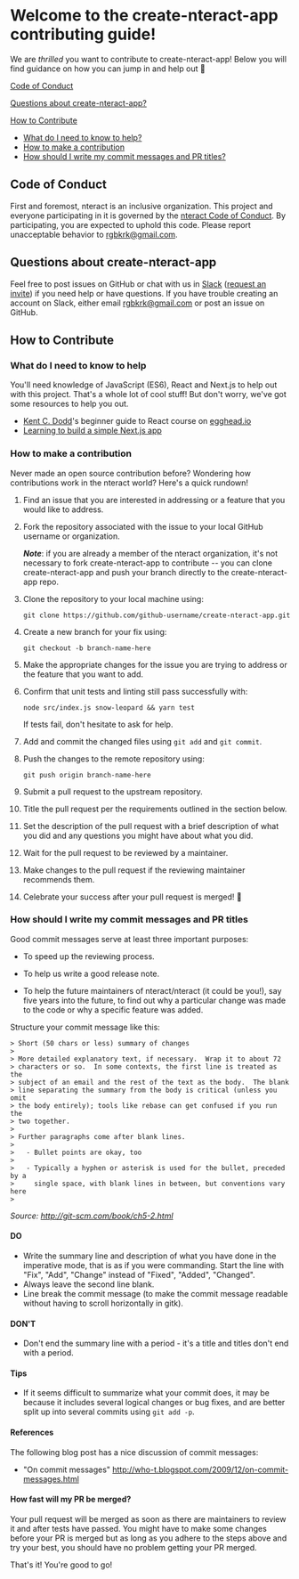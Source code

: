 
# Welcome to the create-nteract-app contributing guide!
We are _thrilled_ you want to contribute to create-nteract-app! Below you will find guidance on how you can jump in and help out :tada:

[Code of Conduct](#code-of-conduct)

[Questions about create-nteract-app?](#questions-about-create-nteract-app)

[How to Contribute](#how-to-contribute)
- [What do I need to know to help?](#what-do-i-need-to-know-to-help)
- [How to make a contribution](#how-to-make-a-contribution)
- [How should I write my commit messages and PR titles?](#how-should-i-write-my-commit-messages-and-pr-titles)

## Code of Conduct
First and foremost, nteract is an inclusive organization. This project and everyone participating in it is governed by the [nteract Code of Conduct](CODE_OF_CONDUCT.md). By participating, you are expected to uphold this code. Please report unacceptable behavior to [rgbkrk@gmail.com](mailto:rgbkrk@gmail.com).

## Questions about create-nteract-app
Feel free to post issues on GitHub or chat with us in [Slack](https://nteract.slack.com/) ([request an invite](https://slack.nteract.io/)) if you need help or have
questions. If you have trouble creating an account on Slack, either email
rgbkrk@gmail.com or post an issue on GitHub.

## How to Contribute

### What do I need to know to help
You'll need knowledge of JavaScript (ES6), React and Next.js to help out with this project. That's a whole lot of cool stuff! But don't worry, we've got some resources to help you out.

- [Kent C. Dodd](https://github.com/kentcdodds)'s beginner guide to React course on [egghead.io](https://egghead.io/courses/the-beginner-s-guide-to-react)
- [Learning to build a simple Next.js app](https://nextjs.org/learn/)

### How to make a contribution
Never made an open source contribution before? Wondering how contributions work
in the nteract world? Here's a quick rundown!

1. Find an issue that you are interested in addressing or a feature that you would like to address.
2. Fork the repository associated with the issue to your local GitHub username or organization.
    
    ___Note___: if you are already a member of the nteract organization, it's not necessary to fork create-nteract-app to contribute -- you can clone create-nteract-app and push your branch directly to the create-nteract-app repo.
3. Clone the repository to your local machine using:

       git clone https://github.com/github-username/create-nteract-app.git

4. Create a new branch for your fix using:

       git checkout -b branch-name-here

5. Make the appropriate changes for the issue you are trying to address or the feature that you want to add.
6. Confirm that unit tests and linting still pass successfully with:
   
       node src/index.js snow-leopard && yarn test
   
   If tests fail, don't hesitate to ask for help.

7. Add and commit the changed files using `git add` and `git commit`.
8. Push the changes to the remote repository using:

       git push origin branch-name-here

9. Submit a pull request to the upstream repository.
10. Title the pull request per the requirements outlined in the section below.
11. Set the description of the pull request with a brief description of what you
    did and any questions you might have about what you did.
12. Wait for the pull request to be reviewed by a maintainer.
13. Make changes to the pull request if the reviewing maintainer recommends
    them.
14. Celebrate your success after your pull request is merged! :tada:

### How should I write my commit messages and PR titles

Good commit messages serve at least three important purposes:

* To speed up the reviewing process.

* To help us write a good release note.

* To help the future maintainers of nteract/nteract (it could be you!), say
  five years into the future, to find out why a particular change was made to
  the code or why a specific feature was added.

Structure your commit message like this:

```
> Short (50 chars or less) summary of changes
>
> More detailed explanatory text, if necessary.  Wrap it to about 72
> characters or so.  In some contexts, the first line is treated as the
> subject of an email and the rest of the text as the body.  The blank
> line separating the summary from the body is critical (unless you omit
> the body entirely); tools like rebase can get confused if you run the
> two together.
>
> Further paragraphs come after blank lines.
>
>   - Bullet points are okay, too
>
>   - Typically a hyphen or asterisk is used for the bullet, preceded by a
>     single space, with blank lines in between, but conventions vary here
>
```
*Source: http://git-scm.com/book/ch5-2.html*

#### DO

* Write the summary line and description of what you have done in the
  imperative mode, that is as if you were commanding. Start the line
  with "Fix", "Add", "Change" instead of "Fixed", "Added", "Changed".
* Always leave the second line blank.
* Line break the commit message (to make the commit message readable
  without having to scroll horizontally in gitk).

#### DON'T

* Don't end the summary line with a period - it's a title and titles don't end
  with a period.

#### Tips

* If it seems difficult to summarize what your commit does, it may be because it
  includes several logical changes or bug fixes, and are better split up into
  several commits using `git add -p`.

#### References

The following blog post has a nice discussion of commit messages:

* "On commit messages" http://who-t.blogspot.com/2009/12/on-commit-messages.html

#### How fast will my PR be merged?

Your pull request will be merged as soon as there are maintainers to review it
and after tests have passed. You might have to make some changes before your
PR is merged but as long as you adhere to the steps above and try your best,
you should have no problem getting your PR merged.

That's it! You're good to go!